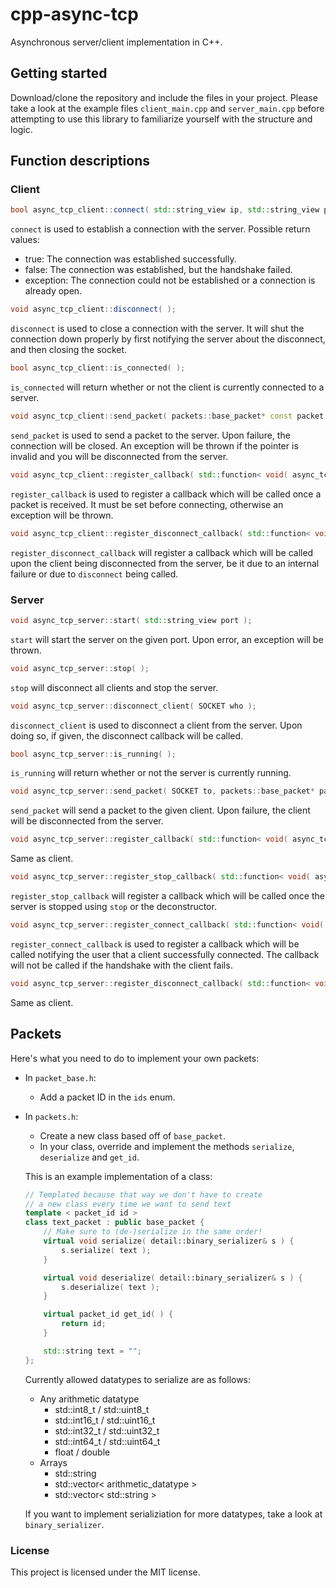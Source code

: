 # cpp-async-tcp
Asynchronous server/client implementation in C++.

## Getting started
Download/clone the repository and include the files in your project.
Please take a look at the example files `client_main.cpp` and `server_main.cpp` before attempting to use this library to familiarize yourself with the structure and logic.

## Function descriptions
### Client
```c++
bool async_tcp_client::connect( std::string_view ip, std::string_view port );
```
`connect` is used to establish a connection with the server.
Possible return values:
- true: The connection was established successfully.
- false: The connection was established, but the handshake failed.
- exception: The connection could not be established or a connection is already open.
```c++
void async_tcp_client::disconnect( );
```
`disconnect` is used to close a connection with the server. It will shut the connection down properly by first notifying the server about the disconnect, and then closing the socket.
```c++
bool async_tcp_client::is_connected( );
```
`is_connected` will return whether or not the client is currently connected to a server.
```c++
void async_tcp_client::send_packet( packets::base_packet* const packet );
```
`send_packet` is used to send a packet to the server. Upon failure, the connection will be closed. 
An exception will be thrown if the pointer is invalid and you will be disconnected from the server.
```c++
void async_tcp_client::register_callback( std::function< void( async_tcp_client* const, const packets::packet_id, packets::detail::binary_serializer& ) > callback_fn );
```
`register_callback` is used to register a callback which will be called once a packet is received. It must be set before connecting, otherwise an exception will be thrown.
```c++
void async_tcp_client::register_disconnect_callback( std::function< void( async_tcp_client* const ) > callback_fn );
```
`register_disconnect_callback` will register a callback which will be called upon the client being disconnected from the server, be it due to an internal failure or due to `disconnect` being called.

### Server
```c++
void async_tcp_server::start( std::string_view port );
```
`start` will start the server on the given port. Upon error, an exception will be thrown.
```c++
void async_tcp_server::stop( );
```
`stop` will disconnect all clients and stop the server.
```c++
void async_tcp_server::disconnect_client( SOCKET who );
```
`disconnect_client` is used to disconnect a client from the server. Upon doing so, if given, the disconnect callback will be called.
```c++
bool async_tcp_server::is_running( );
```
`is_running` will return whether or not the server is currently running.
```c++
void async_tcp_server::send_packet( SOCKET to, packets::base_packet* packet );
```
`send_packet` will send a packet to the given client. Upon failure, the client will be disconnected from the server.
```c++
void async_tcp_server::register_callback( std::function< void( async_tcp_server* const, const SOCKET, const packets::packet_id, packets::detail::binary_serializer& ) > callback_fn );
```
Same as client.
```c++
void async_tcp_server::register_stop_callback( std::function< void( async_tcp_server* const ) > callback_fn );
```
`register_stop_callback` will register a callback which will be called once the server is stopped using `stop` or the deconstructor.
```c++
void async_tcp_server::register_connect_callback( std::function< void( async_tcp_server* const, const SOCKET ) > callback_fn );
```
`register_connect_callback` is used to register a callback which will be called notifying the user that a client successfully connected. The callback will not be called if the handshake with the client fails. 
```c++
void async_tcp_server::register_disconnect_callback( std::function< void( async_tcp_server* const, const SOCKET ) > callback_fn );
```
Same as client.

## Packets
Here's what you need to do to implement your own packets:
- In `packet_base.h`:
    - Add a packet ID in the `ids` enum.
- In `packets.h`:
    - Create a new class based off of `base_packet`.
    - In your class, override and implement the methods `serialize`, `deserialize` and `get_id`.
    
    This is an example implementation of a class: 
    ```c++
    // Templated because that way we don't have to create 
    // a new class every time we want to send text
    template < packet_id id >
    class text_packet : public base_packet {
        // Make sure to (de-)serialize in the same order!
        virtual void serialize( detail::binary_serializer& s ) {
            s.serialize( text );
        }
    
        virtual void deserialize( detail::binary_serializer& s ) {
            s.deserialize( text );
        }
    
        virtual packet_id get_id( ) {
            return id;
        }
    
        std::string text = "";
    };
    ```
    
    Currently allowed datatypes to serialize are as follows:
    - Any arithmetic datatype
        - std::int8_t / std::uint8_t
        - std::int16_t / std::uint16_t
        - std::int32_t / std::uint32_t
        - std::int64_t / std::uint64_t
        - float / double
    - Arrays
        - std::string
        - std::vector< arithmetic_datatype >
        - std::vector< std::string >
        
    If you want to implement serializiation for more datatypes, take a look at `binary_serializer`.
    
### License
This project is licensed under the MIT license.
